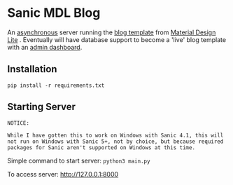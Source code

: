 # Sanic MDL Blog
An [asynchronous](http://stackoverflow.com/questions/748175/asynchronous-vs-synchronous-execution-what-does-it-really-mean) server running the [blog template](https://getmdl.io/templates/blog/) from [Material Design Lite](https://getmdl.io/) . Eventually will have database support to become a 'live' blog template with an [admin dashboard](https://getmdl.io/templates/dashboard/index.html).


## Installation

`pip install -r requirements.txt`


## Starting Server

```
NOTICE:

While I have gotten this to work on Windows with Sanic 4.1, this will not run on Windows with Sanic 5+, not by choice, but because required packages for Sanic aren't supported on Windows at this time.
```

Simple command to start server:
`python3 main.py`

To access server: http://127.0.0.1:8000
